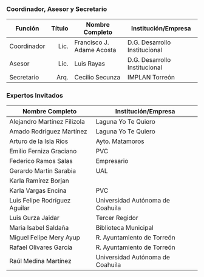 
### Coordinador, Asesor y Secretario

Función     | Título | Nombre Completo           | Institución/Empresa
------------|-------:|---------------------------|--------------------------
Coordinador | Lic.   | Francisco J. Adame Acosta | D.G. Desarrollo Institucional
Asesor      | Lic.   | Luis Rayas                | D.G. Desarrollo Institucional
Secretario  | Arq.   | Cecilio Secunza           | IMPLAN Torreón

### Expertos Invitados

 Nombre Completo                  | Institución/Empresa
----------------------------------|-------------------------------------------------------------------
Alejandro Martínez Filizola       | Laguna Yo Te Quiero
Amado Rodríguez Martínez		  | Laguna Yo Te Quiero
Arturo de la Isla Ríos            |	Ayto. Matamoros
Emilio Ferniza Graciano           | PVC
Federico Ramos Salas              | Empresario
Gerardo Martín Sarabia		      | UAL
Karla Ramírez Borjan              |
Karla Vargas Encina               | PVC
Luis Felipe Rodríguez Aguilar     | Universidad Autónoma de Coahuila
Luis Gurza Jaidar                 | Tercer Regidor
Maria Isabel Saldaña              | Biblioteca Municipal
Miguel Felipe Mery Ayup           | R. Ayuntamiento de Torreón
Rafael Olivares García            | R. Ayuntamiento de Torreón
Raúl Medina Martínez              | Universidad Autónoma de Coahuila                                                                                         |

